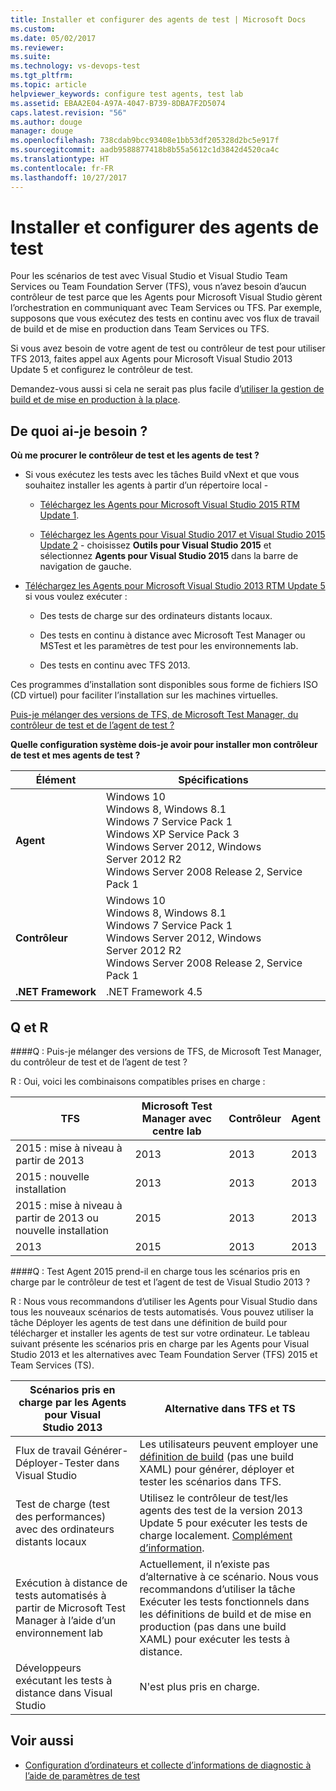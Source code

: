```yaml
---
title: Installer et configurer des agents de test | Microsoft Docs
ms.custom: 
ms.date: 05/02/2017
ms.reviewer: 
ms.suite: 
ms.technology: vs-devops-test
ms.tgt_pltfrm: 
ms.topic: article
helpviewer_keywords: configure test agents, test lab
ms.assetid: EBAA2E04-A97A-4047-B739-8DBA7F2D5074
caps.latest.revision: "56"
ms.author: douge
manager: douge
ms.openlocfilehash: 738cdab9bcc93408e1bb53df205328d2bc5e917f
ms.sourcegitcommit: aadb9588877418b8b55a5612c1d3842d4520ca4c
ms.translationtype: HT
ms.contentlocale: fr-FR
ms.lasthandoff: 10/27/2017
---
```

# <a name="install-and-configure-test-agents"></a>Installer et configurer des agents de test

Pour les scénarios de test avec Visual Studio et Visual Studio Team Services ou Team Foundation Server (TFS), vous n’avez besoin d’aucun contrôleur de test parce que les Agents pour Microsoft Visual Studio gèrent l’orchestration en communiquant avec Team Services ou TFS. Par exemple, supposons que vous exécutez des tests en continu avec vos flux de travail de build et de mise en production dans Team Services ou TFS.

Si vous avez besoin de votre agent de test ou contrôleur de test pour utiliser TFS 2013, faites appel aux Agents pour Microsoft Visual Studio 2013 Update 5 et configurez le contrôleur de test.

Demandez-vous aussi si cela ne serait pas plus facile d’[utiliser la gestion de build et de mise en production à la place](lab-management/use-build-or-rm-instead-of-lab-management.md).

## <a name="what-do-i-need"></a>De quoi ai-je besoin ?

**Où me procurer le contrôleur de test et les agents de test ?**

* Si vous exécutez les tests avec les tâches Build vNext et que vous souhaitez installer les agents à partir d’un répertoire local - 

  * [Téléchargez les Agents pour Microsoft Visual Studio 2015 RTM Update 1](http://go.microsoft.com/fwlink/p/?LinkId=619266). 

  * [Téléchargez les Agents pour Visual Studio 2017 et Visual Studio 2015 Update 2](https://www.visualstudio.com/downloads/download-visual-studio-vs) - choisissez **Outils pour Visual Studio 2015** et sélectionnez **Agents pour Visual Studio 2015** dans la barre de navigation de gauche.

* [Téléchargez les Agents pour Microsoft Visual Studio 2013 RTM Update 5](http://go.microsoft.com/fwlink/p/?LinkId=619264) si vous voulez exécuter :

  * Des tests de charge sur des ordinateurs distants locaux.

  * Des tests en continu à distance avec Microsoft Test Manager ou MSTest et les paramètres de test pour les environnements lab.

  * Des tests en continu avec TFS 2013.

Ces programmes d’installation sont disponibles sous forme de fichiers ISO (CD virtuel) pour faciliter l’installation sur les machines virtuelles. 

[Puis-je mélanger des versions de TFS, de Microsoft Test Manager, du contrôleur de test et de l’agent de test ?](#MixedVersions)

**Quelle configuration système dois-je avoir pour installer mon contrôleur de test et mes agents de test ?**

| Élément | Spécifications |
| ---- | ------------ |
| **Agent** | Windows 10<br />Windows 8, Windows 8.1<br />Windows 7 Service Pack 1<br />Windows XP Service Pack 3<br />Windows Server 2012, Windows Server 2012 R2<br />Windows Server 2008 Release 2, Service Pack 1 |
| **Contrôleur** | Windows 10<br />Windows 8, Windows 8.1<br />Windows 7 Service Pack 1<br />Windows Server 2012, Windows Server 2012 R2<br />Windows Server 2008 Release 2, Service Pack 1 |
| **.NET Framework** | .NET Framework 4.5 |

## <a name="q--a"></a>Q et R

<!-- BEGINSECTION class="m-qanda" -->

<a name="MixedVersions"></a>

####<a name="q-can-i-mix-versions-of-tfs-microsoft-test-manager-the-test-controller-and-test-agent"></a>Q : Puis-je mélanger des versions de TFS, de Microsoft Test Manager, du contrôleur de test et de l’agent de test ?

R : Oui, voici les combinaisons compatibles prises en charge :

| TFS | Microsoft Test Manager avec centre lab | Contrôleur | Agent |
| --- | -------------------------------------- | ---------- | ----- |
| 2015 : mise à niveau à partir de 2013 | 2013 | 2013 |2013 |
| 2015 : nouvelle installation | 2013 | 2013 | 2013 |
| 2015 : mise à niveau à partir de 2013 ou nouvelle installation | 2015 | 2013 | 2013 |
| 2013 | 2015 | 2013 | 2013 |

####<a name="q-will-the-test-agent-2015-support-all-the-scenarios-supported-by-test-controller-and-test-agent-of-visual-studio-2013"></a>Q : Test Agent 2015 prend-il en charge tous les scénarios pris en charge par le contrôleur de test et l’agent de test de Visual Studio 2013 ?

R : Nous vous recommandons d’utiliser les Agents pour Visual Studio dans tous les nouveaux scénarios de tests automatisés. Vous pouvez utiliser la tâche Déployer les agents de test dans une définition de build pour télécharger et installer les agents de test sur votre ordinateur.
Le tableau suivant présente les scénarios pris en charge par les Agents pour Visual Studio 2013 et les alternatives avec Team Foundation Server (TFS) 2015 et Team Services (TS).

| Scénarios pris en charge par les Agents pour Visual Studio 2013 | Alternative dans TFS et TS |
| --- | --- |
| Flux de travail Générer-Déployer-Tester dans Visual Studio | Les utilisateurs peuvent employer une [définition de build](https://www.visualstudio.com/team-services/continuous-integration/) (pas une build XAML) pour générer, déployer et tester les scénarios dans TFS. |
| Test de charge (test des performances) avec des ordinateurs distants locaux | Utilisez le contrôleur de test/les agents des test de la version 2013 Update 5 pour exécuter les tests de charge localement. [Complément d’information](https://msdn.microsoft.com/en-us/library/ff400223.aspx). |
| Exécution à distance de tests automatisés à partir de Microsoft Test Manager à l’aide d’un environnement lab | Actuellement, il n’existe pas d’alternative à ce scénario. Nous vous recommandons d’utiliser la tâche Exécuter les tests fonctionnels dans les définitions de build et de mise en production (pas dans une build XAML) pour exécuter les tests à distance. |
| Développeurs exécutant les tests à distance dans Visual Studio | N'est plus pris en charge. |

<!-- ENDSECTION -->

## <a name="see-also"></a>Voir aussi

* [Configuration d’ordinateurs et collecte d’informations de diagnostic à l’aide de paramètres de test](https://msdn.microsoft.com/library/dd286743%28v=vs.140%29.aspx)
